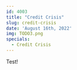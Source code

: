 ```yaml
---
id: 4003
title: "Credit Crisis"
slug: credit-crisis
date: 'August 16th, 2022'
img: TODO3.png
specials:
  - Credit Crisis
---
```


Test! 